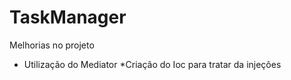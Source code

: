 # TaskManager

Melhorias no projeto
* Utilização do Mediator
*Criação do Ioc para tratar da injeções 